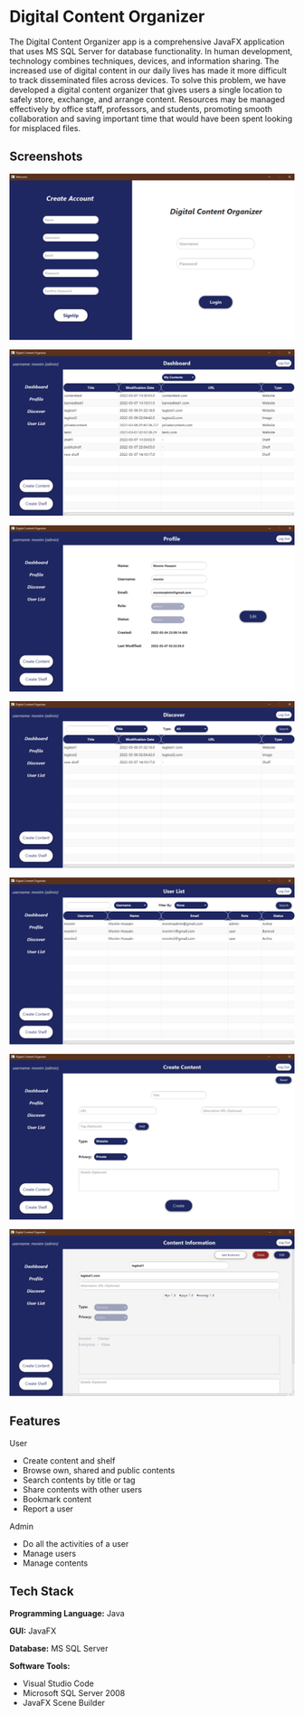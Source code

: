 # Digital Content Organizer

The Digital Content Organizer app is a comprehensive JavaFX application that uses MS SQL Server for database functionality.
In human development, technology combines techniques, devices, and information sharing. The increased use of digital content in our daily lives has made it more difficult to track disseminated files across devices. To solve this problem, we have developed a digital content organizer that gives users a single location to safely store, exchange, and arrange content. Resources may be managed effectively by office staff, professors, and students, promoting smooth collaboration and saving important time that would have been spent looking for misplaced files.



## Screenshots

![App Screenshot](https://github.com/malihaa073/Digital-Content-Organizer/blob/master/DigitalContentOrganizer/signup.png?raw=true)

![App Screenshot](DigitalContentOrganizer/Dashboard.png)

![App Screenshot](DigitalContentOrganizer/Profile.png)

![App Screenshot](DigitalContentOrganizer/discover.png)

![App Screenshot](DigitalContentOrganizer/user_list.png)

![App Screenshot](DigitalContentOrganizer/content_create.png)

![App Screenshot](DigitalContentOrganizer/content_info.png)


## Features
User
- Create content and shelf
- Browse own, shared and public contents
- Search contents by title or tag
- Share contents with other users
- Bookmark content
- Report a user
 
Admin
- Do all the activities of a user
- Manage users
- Manage contents

## Tech Stack

**Programming Language:** Java

**GUI:** JavaFX

**Database:** MS SQL Server

**Software Tools:** 
- Visual Studio Code
- Microsoft SQL Server 2008
- JavaFX Scene Builder


